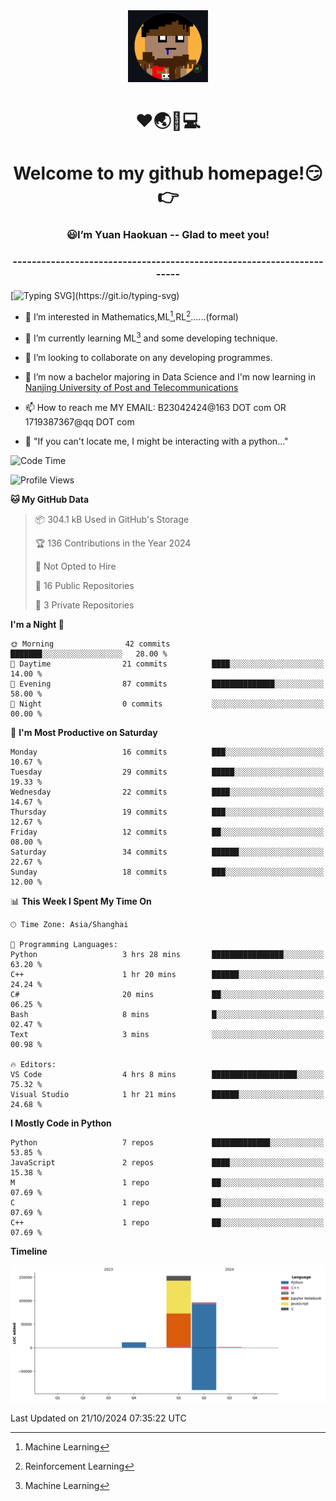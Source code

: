 <div align=center>
  <img width=128 src="image/figure.png">
</div>
<h1 align="center">❤🌏🚩💻</h1>
<h1 align="center">Welcome to my github homepage!😏👉</h1>
<h3 align="center" >😃I’m Yuan Haokuan -- Glad to meet you!</h3>
<h3 align="center" >----------------------------------------------------------------------</h3>

  [![Typing SVG](https://readme-typing-svg.herokuapp.com?font=Fira+Code&pause=1000&random=false&width=450&lines=Here's+my+personal+infomation:)](https://git.io/typing-svg)

- 👀 I’m interested in Mathematics,ML[^1],RL[^2]......(formal)
  
- 🌱 I’m currently learning ML[^1] and some developing technique.
  
- 💞️ I’m looking to collaborate on any developing programmes.
  
- 🍉 I’m now a bachelor majoring in Data Science and I'm now learning in [Nanjing University of Post and Telecommunications](https://www.njupt.edu.cn/main.psp)
  
- 📫 How to reach me MY EMAIL: B23042424@163 DOT com OR 1719387367@qq DOT com

- 🐍 "If you can't locate me, I might be interacting with a python..."

<!--START_SECTION:waka-->
![Code Time](http://img.shields.io/badge/Code%20Time-180%20hrs%2048%20mins-blue)

![Profile Views](http://img.shields.io/badge/Profile%20Views-11-blue)

**🐱 My GitHub Data** 

> 📦 304.1 kB Used in GitHub's Storage 
 > 
> 🏆 136 Contributions in the Year 2024
 > 
> 🚫 Not Opted to Hire
 > 
> 📜 16 Public Repositories 
 > 
> 🔑 3 Private Repositories 
 > 
**I'm a Night 🦉** 

```text
🌞 Morning                42 commits          ███████░░░░░░░░░░░░░░░░░░   28.00 % 
🌆 Daytime                21 commits          ████░░░░░░░░░░░░░░░░░░░░░   14.00 % 
🌃 Evening                87 commits          ██████████████░░░░░░░░░░░   58.00 % 
🌙 Night                  0 commits           ░░░░░░░░░░░░░░░░░░░░░░░░░   00.00 % 
```
📅 **I'm Most Productive on Saturday** 

```text
Monday                   16 commits          ███░░░░░░░░░░░░░░░░░░░░░░   10.67 % 
Tuesday                  29 commits          █████░░░░░░░░░░░░░░░░░░░░   19.33 % 
Wednesday                22 commits          ████░░░░░░░░░░░░░░░░░░░░░   14.67 % 
Thursday                 19 commits          ███░░░░░░░░░░░░░░░░░░░░░░   12.67 % 
Friday                   12 commits          ██░░░░░░░░░░░░░░░░░░░░░░░   08.00 % 
Saturday                 34 commits          ██████░░░░░░░░░░░░░░░░░░░   22.67 % 
Sunday                   18 commits          ███░░░░░░░░░░░░░░░░░░░░░░   12.00 % 
```


📊 **This Week I Spent My Time On** 

```text
🕑︎ Time Zone: Asia/Shanghai

💬 Programming Languages: 
Python                   3 hrs 28 mins       ████████████████░░░░░░░░░   63.20 % 
C++                      1 hr 20 mins        ██████░░░░░░░░░░░░░░░░░░░   24.24 % 
C#                       20 mins             ██░░░░░░░░░░░░░░░░░░░░░░░   06.25 % 
Bash                     8 mins              █░░░░░░░░░░░░░░░░░░░░░░░░   02.47 % 
Text                     3 mins              ░░░░░░░░░░░░░░░░░░░░░░░░░   00.98 % 

🔥 Editors: 
VS Code                  4 hrs 8 mins        ███████████████████░░░░░░   75.32 % 
Visual Studio            1 hr 21 mins        ██████░░░░░░░░░░░░░░░░░░░   24.68 % 
```

**I Mostly Code in Python** 

```text
Python                   7 repos             █████████████░░░░░░░░░░░░   53.85 % 
JavaScript               2 repos             ████░░░░░░░░░░░░░░░░░░░░░   15.38 % 
M                        1 repo              ██░░░░░░░░░░░░░░░░░░░░░░░   07.69 % 
C                        1 repo              ██░░░░░░░░░░░░░░░░░░░░░░░   07.69 % 
C++                      1 repo              ██░░░░░░░░░░░░░░░░░░░░░░░   07.69 % 
```



**Timeline**

![Lines of Code chart](https://raw.githubusercontent.com/WilbertYuan/WilbertYuan/main/assets/bar_graph.png)


 Last Updated on 21/10/2024 07:35:22 UTC
<!--END_SECTION:waka-->

<!---
WilbertYuan/WilbertYuan is a ✨ special ✨ repository because its `README.md` (this file) appears on your GitHub profile.
You can click the Preview link to take a look at your changes.
--->
[^1]:Machine Learning
[^2]:Reinforcement Learning
